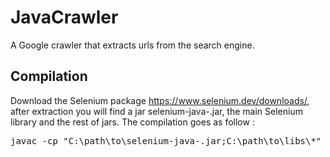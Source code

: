 # JavaCrawler

A Google crawler that extracts urls from the search engine. 

## Compilation 
Download the Selenium package https://www.selenium.dev/downloads/, after extraction you will find a jar selenium-java-<version>.jar, the main Selenium library and the rest of jars. 
The compilation goes as follow : 

<pre>
javac -cp "C:\path\to\selenium-java-<version>.jar;C:\path\to\libs\*" GoogleCrawler.java
</pre>